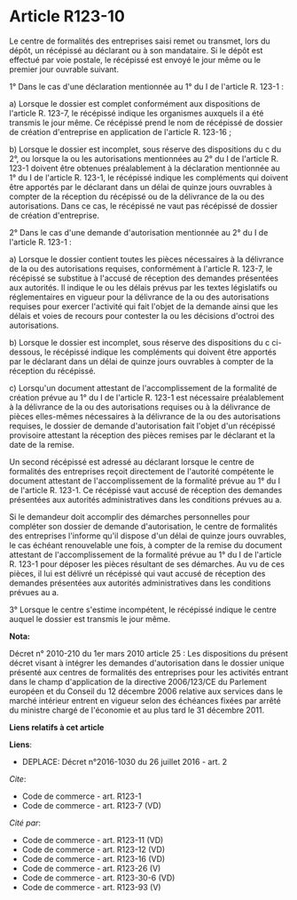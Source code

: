 # Article R123-10

Le centre de formalités des entreprises saisi remet ou transmet, lors du dépôt, un récépissé au déclarant ou à son
mandataire. Si le dépôt est effectué par voie postale, le récépissé est envoyé le jour même ou le premier jour ouvrable
suivant. 

1° Dans le cas d'une déclaration mentionnée au 1° du I de l'article R. 123-1 : 

a) Lorsque le dossier est complet conformément aux dispositions de l'article R. 123-7, le récépissé indique les organismes
auxquels il a été transmis le jour même. Ce récépissé prend le nom de récépissé de dossier de création d'entreprise en
application de l'article R. 123-16 ; 

b) Lorsque le dossier est incomplet, sous réserve des dispositions du c du 2°, ou lorsque la ou les autorisations mentionnées
au 2° du I de l'article R. 123-1 doivent être obtenues préalablement à la déclaration mentionnée au 1° du I de l'article R.
123-1, le récépissé indique les compléments qui doivent être apportés par le déclarant dans un délai de quinze jours
ouvrables à compter de la réception du récépissé ou de la délivrance de la ou des autorisations. Dans ce cas, le récépissé ne
vaut pas récépissé de dossier de création d'entreprise. 

2° Dans le cas d'une demande d'autorisation mentionnée au 2° du I de l'article R. 123-1 : 

a) Lorsque le dossier contient toutes les pièces nécessaires à la délivrance de la ou des autorisations requises,
conformément à l'article R. 123-7, le récépissé se substitue à l'accusé de réception des demandes présentées aux autorités.
Il indique le ou les délais prévus par les textes législatifs ou réglementaires en vigueur pour la délivrance de la ou des
autorisations requises pour exercer l'activité qui fait l'objet de la demande ainsi que les délais et voies de recours pour
contester la ou les décisions d'octroi des autorisations. 

b) Lorsque le dossier est incomplet, sous réserve des dispositions du c ci-dessous, le récépissé indique les compléments qui
doivent être apportés par le déclarant dans un délai de quinze jours ouvrables à compter de la réception du récépissé. 

c) Lorsqu'un document attestant de l'accomplissement de la formalité de création prévue au 1° du I de l'article R. 123-1 est
nécessaire préalablement à la délivrance de la ou des autorisations requises ou à la délivrance de pièces elles-mêmes
nécessaires à la délivrance de la ou des autorisations requises, le dossier de demande d'autorisation fait l'objet d'un
récépissé provisoire attestant la réception des pièces remises par le déclarant et la date de la remise. 

Un second récépissé est adressé au déclarant lorsque le centre de formalités des entreprises reçoit directement de l'autorité
compétente le document attestant de l'accomplissement de la formalité prévue au 1° du I de l'article R. 123-1. Ce récépissé
vaut accusé de réception des demandes présentées aux autorités administratives dans les conditions prévues au a. 

Si le demandeur doit accomplir des démarches personnelles pour compléter son dossier de demande d'autorisation, le centre de
formalités des entreprises l'informe qu'il dispose d'un délai de quinze jours ouvrables, le cas échéant renouvelable une
fois, à compter de la remise du document attestant de l'accomplissement de la formalité prévue au 1° du I de l'article R.
123-1 pour déposer les pièces résultant de ses démarches. Au vu de ces pièces, il lui est délivré un récépissé qui vaut
accusé de réception des demandes présentées aux autorités administratives dans les conditions prévues au a. 

3° Lorsque le centre s'estime incompétent, le récépissé indique le centre auquel le dossier est transmis le jour même.

**Nota:**

Décret n° 2010-210 du 1er mars 2010 article 25 : Les dispositions du présent décret visant à intégrer les demandes
d'autorisation dans le dossier unique présenté aux centres de formalités des entreprises pour les activités entrant dans le
champ d'application de la directive 2006/123/CE du Parlement européen et du Conseil du 12 décembre 2006 relative aux services
dans le marché intérieur entrent en vigueur selon des échéances fixées par arrêté du ministre chargé de l'économie et au plus
tard le 31 décembre 2011.

**Liens relatifs à cet article**

**Liens**:

  - DEPLACE: Décret n°2016-1030 du 26 juillet 2016 - art. 2

_Cite_:

  - Code de commerce - art. R123-1
  - Code de commerce - art. R123-7 (VD)

_Cité par_:

  - Code de commerce - art. R123-11 (VD)
  - Code de commerce - art. R123-12 (VD)
  - Code de commerce - art. R123-16 (VD)
  - Code de commerce - art. R123-26 (V)
  - Code de commerce - art. R123-30-6 (VD)
  - Code de commerce - art. R123-93 (V)
